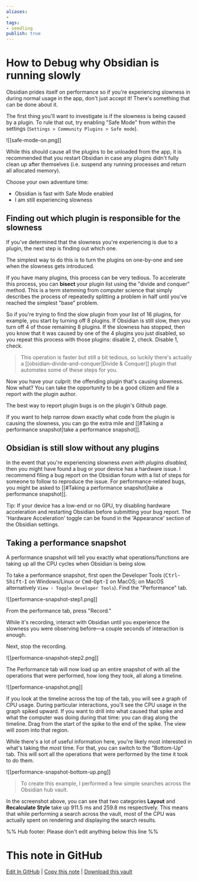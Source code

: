 ```yaml
---
aliases: 
- 
tags:
- seedling
publish: true
---
```


# How to Debug why Obsidian is running slowly

Obsidian prides itself on performance so if you're experiencing slowness in during normal usage in the app, don't just accept it! There's something that can be done about it.

The first thing you'll want to investigate is if the slowness is being caused by a plugin. To rule that out, try enabling "Safe Mode" from within the settings (`Settings > Community Plugins > Safe mode`).

![[safe-mode-on.png]]

While this should cause all the plugins to be unloaded from the app, it is recommended that you restart Obsidian in case any plugins didn't fully clean up after themselves (i.e. suspend any running processes and return all allocated memory).

Choose your own adventure time:
- Obsidian is fast with Safe Mode enabled
- I am still experiencing slowness

## Finding out which plugin is responsible for the slowness

If you've determined that the slowness you're experiencing is due to a plugin, the next step is finding out which one.

The simplest way to do this is to turn the plugins on one-by-one and see when the slowness gets introduced.

If you have many plugins, this process can be very tedious. To accelerate this process, you can **bisect** your plugin list using the "divide and conquer" method. This is a term stemming from computer science that simply describes the process of repeatedly splitting a problem in half until you've reached the simplest "base" problem.

So if you're trying to find the slow plugin from your list of 16 plugins, for example, you start by turning off 8 plugins. If Obsidian is still slow, then you turn off 4 of those remaining 8 plugins. If the slowness has stopped, then you know that it was caused by one of the 4 plugins you just disabled, so you repeat this process with those plugins: disable 2, check. Disable 1, check.

> This operation is faster but still a bit tedious, so luckily there's actually a [[obsidian-divide-and-conquer|Divide & Conquer]] plugin that automates some of these steps for you.

Now you have your culprit: the offending plugin that's causing slowness. Now what? You can take the opportunity to be a good citizen and file a report with the plugin author.

The best way to report plugin bugs is on the plugin's Github page.

If you want to help narrow down exactly what code from the plugin is causing the slowness, you can go the extra mile and [[#Taking a performance snapshot|take a performance snapshot]].

## Obsidian is still slow without any plugins

In the event that you're experiencing slowness _even with plugins disabled,_ then you might have found a bug or your device has a hardware issue. I recommend filing a bug report on the Obsidian forum with a list of steps for someone to follow to reproduce the issue. For performance-related bugs, you might be asked to [[#Taking a performance snapshot|take a performance snapshot]].

Tip: If your device has a low-end or no GPU, try disabling hardware acceleration and restarting Obsidian before submitting your bug report. The 'Hardware Acceleration' toggle can be found in the 'Appearance' section of the Obsidian settings.

## Taking a performance snapshot

A performance snapshot will tell you exactly what operations/functions are taking up all the CPU cycles when Obsidian is being slow.

To take a performance snapshot, first open the Developer Tools (<kbd>Ctrl</kbd>-<kbd>Shift</kbd>-<kbd>I</kbd> on Windows/Linux or <kbd>Cmd</kbd>-<kbd>Opt</kbd>-<kbd>I</kbd> on MacOS; on MacOS alternatively `View › Toggle Developer Tools`). Find the "Performance" tab.

![[performance-snapshot-step1.png]]

From the performance tab, press "Record."

While it's recording, interact with Obsidian until you experience the slowness you were observing before—a couple seconds of interaction is enough.

Next, stop the recording.

![[performance-snapshot-step2.png]]

The Performance tab will now load up an entire snapshot of with all the operations that were performed, how long they took, all along a timeline.

![[performance-snapshot.png]]

If you look at the timeline across the top of the tab, you will see a graph of CPU usage. During particular interactions, you'll see the CPU usage in the graph spiked upward. If you want to drill into what caused that spike and what the computer was doing during that time: you can drag along the timeline. Drag from the start of the spike to the end of the spike. The view will zoom into that region.

While there's a lot of useful information here, you're likely most interested in what's taking the _most_ time. For that, you can switch to the "Bottom-Up" tab. This will sort all the operations that were performed by the time it took to do them.  

![[performance-snapshot-bottom-up.png]]

> To create this example, I performed a few simple searches across the Obsidian hub vault.

In the screenshot above, you can see that two categories **Layout** and **Recalculate Style** take up 911.5 ms and 259.8 ms respectively. This means that while performing a search across the vault, most of the CPU was actually spent on rendering and displaying the search results. 

%% Hub footer: Please don't edit anything below this line %%

# This note in GitHub

<span class="git-footer">[Edit In GitHub](https://github.dev/obsidian-community/obsidian-hub/blob/main/04%20-%20Guides%2C%20Workflows%2C%20%26%20Courses/Guides/How%20to%20debug%20why%20Obsidian%20is%20running%20slowly.md "git-hub-edit-note") | [Copy this note](https://raw.githubusercontent.com/obsidian-community/obsidian-hub/main/04%20-%20Guides%2C%20Workflows%2C%20%26%20Courses/Guides/How%20to%20debug%20why%20Obsidian%20is%20running%20slowly.md "git-hub-copy-note") | [Download this vault](https://github.com/obsidian-community/obsidian-hub/archive/refs/heads/main.zip "git-hub-download-vault") </span>
